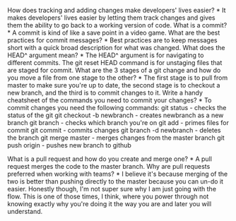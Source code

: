 How does tracking and adding changes make developers' lives easier?
	* It makes developers' lives easier by letting them track changes and gives them the ability to go back to a working version of code.
What is a commit?
	* A commit is kind of like a save point in a video game.
What are the best practices for commit messages?
	* Best practices are to keep messages short with a quick broad description for what was changed.
What does the HEAD^ argument mean?
	* The HEAD^ argument is for navigating to different commits. The git reset HEAD command is for unstaging files that are staged for commit.
What are the 3 stages of a git change and how do you move a file from one stage to the other?
	* The first stage is to pull from master to make sure you're up to date, the second stage is to checkout a new branch, and the third is to commit changes to it.
Write a handy cheatsheet of the commands you need to commit your changes?
	* To commit changes you need the following commands:
	git status 						- checks the status of the git
	git checkout -b newbranch 		- creates newbranch as a new branch
	git branch 						- checks which branch you're on
	git add 						- primes files for commit
	git commit 						- commits changes
	git branch -d newbranch 		- deletes the branch
	git merge master				- merges changes from the master 										branch
	git push origin					- pushes new branch to github

What is a pull request and how do you create and merge one?
	* A pull request merges the code to the master branch.
Why are pull requests preferred when working with teams?
	* I believe it's because merging of the two is better than pushing directly to the master because you can un-do it easier. Honestly though, I'm not super sure why I am just going with the flow. This is one of those times, I think, where you power through not knowing exactly why you're doing it the way you are and later you will understand.

